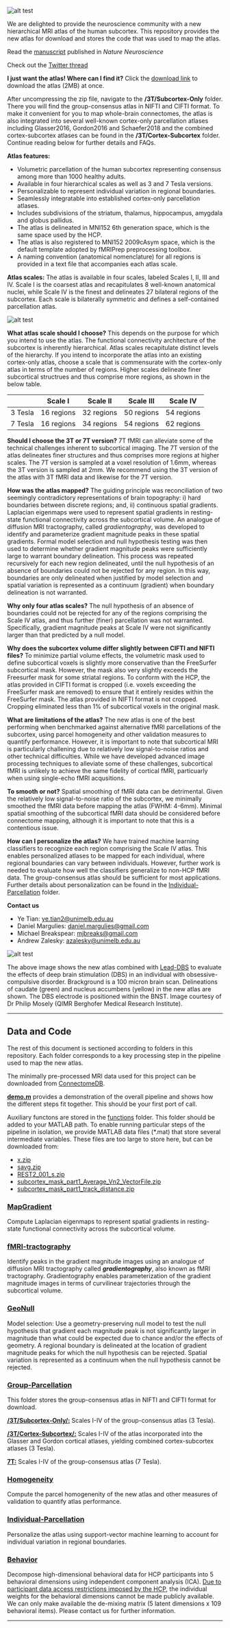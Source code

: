 ![alt test](images/logo2.png)

We are delighted to provide the neuroscience community with a new hierarchical MRI atlas of the human subcortex. This repository provides the new atlas for download and stores the code that was used to map the atlas. 

Read the [manuscript](https://rdcu.be/b7N8K) published in *Nature Neuroscience*

Check out the [Twitter thread](https://twitter.com/AndrewZalesky/status/1310749000908197888)

**I just want the atlas! Where can I find it?** Click the [download link](https://www.nitrc.org/docman/view.php/1469/160703/Tian2020MSA) to download the atlas (2MB) at once.

After uncompressing the zip file, navigate to the **/3T/Subcortex-Only** folder. There you will find the group-consensus atlas in NIFTI and CIFTI format. To make it convenient for you to map whole-brain connectomes, the atlas is also integrated into several well-known cortex-only parcellation atlases including Glasser2016, Gordon2016 and Schaefer2018 and the combined cortex-subcortex atlases can be found in the **/3T/Cortex-Subcortex** folder. Continue reading below for further details and FAQs. 

**Atlas features:** 
- Volumetric parcellation of the human subcortex representing consensus among more than 1000 healthy adults.
- Available in four hierarchical scales as well as 3 and 7 Tesla versions. 
- Personalizable to represent individual variation in regional boundaries.
- Seamlessly integratable into established cortex-only parcellation atlases.
- Includes subdivisions of the striatum, thalamus, hippocampus, amygdala and globus pallidus. 
- The atlas is delineated in MNI152 6th generation space, which is the same space used by the HCP. 
- The atlas is also registered to MNI152 2009cAsym space, which is the default template adopted by fMRIPrep preprocessing toolbox.
- A naming convention (anatomical nomenclature) for all regions is provided in a text file that accompanies each atlas scale.   

**Atlas scales:** The atlas is available in four scales, labeled Scales I, II, III and IV. Scale I is the coarsest atlas and recapitulates 8 well-known anatomical nuclei, while Scale IV is the finest and delineates 27 bilateral regions of the subcortex. Each scale is bilaterally symmetric and defines a self-contained parcellation atlas. 

![alt test](images/7T.jpg)

**What atlas scale should I choose?** This depends on the purpose for which you intend to use the atlas. The functional connectivity architecture of the subcortex is inherently hierarchical. Atlas scales recapitulate distinct levels of the hierarchy.  If you intend to incorporate the atlas into an existing cortex-only atlas, choose a scale that is commensurate with the cortex-only atlas in terms of the number of regions. Higher scales delineate finer subcortical structrues and thus comprise more regions, as shown in the below table. 

|            | Scale I    | Scale II   | Scale III  | Scale IV   |
| ---------- | ---------- | ---------- |----------  | ---------- |
| 3 Tesla    | 16 regions | 32 regions | 50 regions | 54 regions |
| 7 Tesla    | 16 regions | 34 regions | 54 regions | 62 regions |

**Should I choose the 3T or 7T version?** 7T fMRI can alleviate some of the technical challenges inherent to subcortical imaging. The 7T version of the atlas delineates finer structures and thus comprises more regions at higher scales. The 7T version is sampled at a voxel resolution of 1.6mm, whereas the 3T version is sampled at 2mm. We recommend using the 3T version of the atlas with 3T fMRI data and likewise for the 7T version.

**How was the atlas mapped?** The guiding principle was reconciliation of two seemingly contradictory representations of brain topography: i) hard boundaries between discrete regions; and, ii) continuous spatial gradients. Laplacian eigenmaps were used to represent spatial gradients in resting-state functional connectivity across the subcortical volume. An analogue of diffusion MRI tractography, called *gradientography*, was developed to identify and parameterize gradient magnitude peaks in these spatial gradients. Formal model selection and null hypothesis testing was then used to determine whether gradient magnitude peaks were sufficiently large to warrant boundary delineation. This process was repeated recursively for each new region delineated, until the null hypothesis of an absence of boundaries could not be rejected for any region. In this way, boundaries are only delineated when justified by model selection and spatial variation is represented as a continuum (gradient) when boundary delineation is not warranted. 

**Why only four atlas scales?** The null hypothesis of an absence of boundaries could not be rejected for any of the regions comprising the Scale IV atlas, and thus further (finer) parcellation was not warranted. Specifically, gradient magnitude peaks at Scale IV were not significantly larger than that predicted by a null model.

**Why does the subcortex volume differ slightly between CIFTI and NIFTI files?**  To minimize partial volume effects, the volumetric mask used to define subcortical voxels is slightly more conservative than the FreeSurfer subcortical mask. However, the mask also very slightly exceeds the Freesurfer mask for some striatal regions. To conform with the HCP, the atlas provided in CIFTI format is cropped (i.e. voxels exceeding the FreeSurfer mask are removed) to ensure that it entirely resides within the FreeSurfer mask. The atlas provided in NIFTI format is not cropped. Cropping eliminated less than 1% of subcortical voxels in the original mask.  

**What are limitations of the atlas?** The new atlas is one of the best performing when benchmarked against alternative fMRI parcellations of the subcortex, using parcel homogeneity and other validation measures to quantify performance. However, it is important to note that subcortical MRI is particularly challening due to relatively low signal-to-noise ratios and other technical difficulties. While we have developed advanced image processing techniques to alleviate some of these challenges, subcortical fMRI is unlikely to achieve the same fidelity of cortical fMRI, particuarly when using single-echo fMRI acqusitions. 

**To smooth or not?** Spatial smoothing of fMRI data can be detrimental. Given the relatively low signal-to-noise ratio of the subcortex, we minimally smoothed the fMRI data before mapping the atlas (FWHM: 4-6mm). Minimal spatial smoothing of the subcortical fMRI data should be considered before connectome mapping, although it is important to note that this is a contentious issue.     

**How can I personalize the atlas?** We have trained machine learning classifiers to recognize each region comprising the Scale IV atlas. This enables personalized atlases to be mapped for each individual, where regional boundaries can vary between individuals. However, further work is needed to evaluate how well the classifiers generalize to non-HCP fMRI data. The group-consensus atlas should be sufficient for most applications. Further details about personalization can be found in the [Individual-Parcellation](/Individual-Parcellation/) folder. 

**Contact us**

- Ye Tian:  ye.tian2@unimelb.edu.au
- Daniel Margulies: daniel.margulies@gmail.com
- Michael Breakspear: mjbreaks@gmail.com
- Andrew Zalesky: azalesky@unimelb.edu.au


![alt test](images/leaddbs2.JPG)

The above image shows the new atlas combined with [Lead-DBS](https://www.lead-dbs.org/) to evaluate the effects of deep brain stimulation (DBS) in an individual with obsessive-compulsive disorder. Brackground is a 100 micron brain scan. Delineations of caudate (green) and nucleus accumbens (yellow) in the new atlas are shown. The DBS electrode is positioned within the BNST. Image courtesy of Dr Philip Mosely (QIMR Berghofer Medical Research Institute).   

***

## Data and Code

The rest of this document is sectioned according to folders in this repository. Each folder corresponds to a key processing step in the pipeline used to map the new atlas.

The minimally pre-processed MRI data used for this project can be downloaded from [ConnectomeDB](https://db.humanconnectome.org/app/template/Login.vm). 

[**demo.m**](/demo.m) provides a demonstration of the overall pipeline and shows how the different steps fit together. This should be your first port of call. 

Auxiliary functons are stored in the [functions](/functions/) folder. This folder should be added to your MATLAB path. To enable running particular steps of the pipeline in isolation, we provide MATLAB data files (*.mat) that store several intermediate variables. These files are too large to store here, but can be downloaded from:

- [x.zip](http://www.connectome.org.au/subcortex/x.zip)
- [savg.zip](http://www.connectome.org.au/subcortex/savg.zip)
- [REST2_001_s.zip](http://www.connectome.org.au/subcortex/REST2_001_s.zip)
- [subcortex_mask_part1_Average_Vn2_VectorFile.zip](http://www.connectome.org.au/subcortex/subcortex_mask_part1_Average_Vn2_VectorFile.zip)
- [subcortex_mask_part1_track_distance.zip](http://www.connectome.org.au/subcortex/subcortex_mask_part1_track_distance.zip)

### [MapGradient](./MapGradient)

   Compute Laplacian eigenmaps to represent spatial gradients in resting-state functional connectivity across the subcortical volume.

### [fMRI-tractography](./fMRI-tractography)

   Identify peaks in the gradient magnitude images using an analogue of diffusion MRI tractography called ***gradientography***, also known as fMRI tractography. Gradientography enables parameterization of the gradient magnitude images in terms of curvilinear trajectories through the subcortical volume. 

### [GeoNull](./GeoNull)

   Model selection: Use a geometry-preserving null model to test the null hypothesis that gradient each magnitude peak is not significantly larger in magnitude than what could be expected due to chance and/or the effects of geometry. A regional boundary is delineated at the location of gradient magnitude peaks for which the null hypothesis can be rejected. Spatial variation is represented as a continuum when the null hypothesis cannot be rejected. 

### [Group-Parcellation](./Group-Parcellation)

   This folder stores the group-consensus atlas in NIFTI and CIFTI format for download. 

   [**/3T/Subcortex-Only/:**](Group-Parcellation/3T/Subcortex-Only/)  Scales I-IV of the group-consensus atlas (3 Tesla).
   
   [**/3T/Cortex-Subcortex/:**](/Group-Parcellation/3T/Cortex-Subcortex/) Scales I-IV of the atlas incorporated into the Glasser and Gordon cortical atlases, yielding combined cortex-subcortex atlases (3 Tesla). 

   [**7T:**](/Group-Parcellation/7T/) Scales I-IV of the group-consensus atlas (7 Tesla). 

### [Homogeneity](./Homogeneity)

   Compute the parcel homogenenity of the new atlas and other measures of validation to quantify atlas performance. 

### [Individual-Parcellation](./Individual-Parcellation)

   Personalize the atlas using support-vector machine learning to account for individual variation in regional boundaries. 
   
### [Behavior](./Behavior)

   Decompose high-dimensional behavioral data for HCP participants into 5 behavioral dimensions using independent component analysis (ICA). [Due to participant data access restrictions imposed by the HCP](https://www.humanconnectome.org/study/hcp-young-adult/document/restricted-data-usage), the individual weights for the behavioral dimensions cannot be made publicly available. We can only make available the de-mixing matrix (5 latent dimensions x 109 behavioral items). Please contact us for further information.  
   
   ***







 

 
